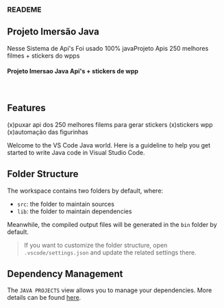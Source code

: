 ### READEME
## Projeto Imersão Java

<p>Nesse Sistema de Api's Foi usado 100% java</

<h2>Projeto Apis 250 melhores filmes + stickers do wpps</h2>

<h4 aling="center">   Projeto Imersao Java Api's + stickers de wpp  </h4><br/>

## Features <br/>


(x)puxar api dos 250 melhores filems para gerar stickers
(x)stickers wpp
(x)automação das figurinhas



Welcome to the VS Code Java world. Here is a guideline to help you get started to write Java code in Visual Studio Code.

## Folder Structure

The workspace contains two folders by default, where:

- `src`: the folder to maintain sources
- `lib`: the folder to maintain dependencies

Meanwhile, the compiled output files will be generated in the `bin` folder by default.

> If you want to customize the folder structure, open `.vscode/settings.json` and update the related settings there.

## Dependency Management

The `JAVA PROJECTS` view allows you to manage your dependencies. More details can be found [here](https://github.com/microsoft/vscode-java-dependency#manage-dependencies).
